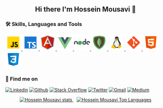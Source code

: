 <h2 style="text-align: center">Hi there I'm Hossein Mousavi 👋</h2>


<!--
**hossein13m/hossein13m** is a ✨ _special_ ✨ repository because its `README.md` (this file) appears on your GitHub profile.

Here are some ideas to get you started:

- 🔭 I’m currently working on ...
- 🌱 I’m currently learning ...
- 👯 I’m looking to collaborate on ...
- 🤔 I’m looking for help with ...
- 💬 Ask me about ...
- 📫 How to reach me: ...
- 😄 Pronouns: ...
- ⚡ Fun fact: ...
-->


<h3>🛠 Skills, Languages and Tools</h3>
  <div>
    <a href="https://hmousavi.dev/" target="_blank">
        <img src="./assets/javascript.png" alt="js"/>
    </a>
    <a href="https://hmousavi.dev/" target="_blank">
        <img src="./assets/typescript.png" alt="ts"/>
    </a>
    <a href="https://hmousavi.dev/" target="_blank">
        <img src="./assets/angular.png" alt="angular"/>
    </a>
    <a href="https://hmousavi.dev/" target="_blank">
        <img src="./assets/vue-js.png" alt="vue"/>
    </a>
    <a href="https://hmousavi.dev/" target="_blank">
        <img src="./assets/nodejs.png" alt="nodejs"/>
    </a>
    <a href="https://hmousavi.dev/" target="_blank">
        <img src="./assets/mongodb.png" alt="mongodb"/>
    </a>
    <a href="https://hmousavi.dev/" target="_blank">
        <img src="./assets/linux.png" alt="linux"/>
    </a>
    <a href="https://hmousavi.dev/" target="_blank">
        <img src="./assets/git.png" alt="git"/>
    </a>
    <a href="https://hmousavi.dev/" target="_blank">
        <img src="./assets/html-5.png" alt="html"/>
    </a>
    <a href="https://hmousavi.dev/" target="_blank">
        <img src="./assets/css3.png" alt="css"/>
    </a>
<!--  image credit: https://icons8.com/  -->
  </div>

<h3>🔎 Find me on</h3>

[![Linkedin](https://img.shields.io/badge/LinkedIn-0077B5?style=for-the-badge&logo=linkedin&logoColor=white)](https://www.linkedin.com/in/hossein13m/)
[![Github](https://img.shields.io/badge/GitHub-100000?style=for-the-badge&logo=github&logoColor=white)](https://github.com/hossein13m/)
[![Stack Overflow](https://img.shields.io/badge/Stack_Overflow-D64A17?style=for-the-badge&logo=stack-overflow&logoColor=white)](https://stackoverflow.com/users/10341207/hossein-mousavi)
[![Twitter](https://img.shields.io/badge/Twitter-1DA1F2?style=for-the-badge&logo=twitter&logoColor=white)](https://twitter.com/hossein13m/)
[![Gmail](https://img.shields.io/badge/Gmail-D14836?style=for-the-badge&logo=gmail&logoColor=white)](mailto:dev.hosseinmousavi@gmail.com)
[![Medium](https://img.shields.io/badge/Medium-100000?style=for-the-badge&logo=medium&logoColor=white)](https://medium.com/@hossein13m)

<div style="text-align: center" >
    <a style="margin: 5px"  href="https://hmousavi.dev/" target="_blank">
        <img height="170px" src="https://github-readme-stats.vercel.app/api?username=hossein13m&show_icons=true&theme=nord" alt="Hossein Mousavi stats"/>
    </a>
    <a style="margin: 5px" href="https://hmousavi.dev/" target="_blank">
        <img height="170px" src="https://github-readme-stats.vercel.app/api/top-langs/?username=hossein13m&show_icons=true&theme=nord&langs_count=4" alt="Hossein Mousavi Top Languages"/>
    </a>
</div>


